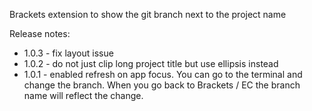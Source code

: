 Brackets extension to show the git branch next to the project name

Release notes:<br>
- 1.0.3 - fix layout issue
- 1.0.2 - do not just clip long project title but use ellipsis instead
- 1.0.1 - enabled refresh on app focus. You can go to the terminal and change the branch. When you go back to Brackets / EC the branch name will reflect the change.
<br>
